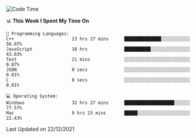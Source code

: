 
<!--START_SECTION:waka-->
![Code Time](http://img.shields.io/badge/Code%20Time-1%2C330%20hrs%2044%20mins-blue)

📊 **This Week I Spent My Time On** 

```text
💬 Programming Languages: 
C++                      23 hrs 27 mins      ██████████████░░░░░░░░░░░   56.07% 
JavaScript               18 hrs              ██████████░░░░░░░░░░░░░░░   43.03% 
Text                     21 mins             ░░░░░░░░░░░░░░░░░░░░░░░░░   0.87% 
JSON                     0 secs              ░░░░░░░░░░░░░░░░░░░░░░░░░   0.01% 
C                        0 secs              ░░░░░░░░░░░░░░░░░░░░░░░░░   0.01%

💻 Operating System: 
Windows                  32 hrs 27 mins      ███████████████████░░░░░░   77.57% 
Mac                      9 hrs 23 mins       █████░░░░░░░░░░░░░░░░░░░░   22.43%

```


 Last Updated on 22/12/2021
<!--END_SECTION:waka-->

